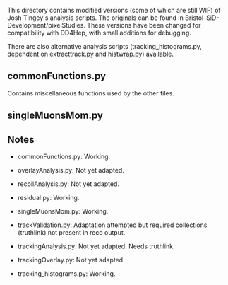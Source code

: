 This directory contains modified versions (some of which are still WIP) of Josh Tingey's analysis scripts. The originals can be found in Bristol-SiD-Development/pixelStudies. These versions have been changed for compatibility with DD4Hep, with small additions for debugging.

There are also alternative analysis scripts (tracking_histograms.py, dependent on extracttrack.py and histwrap.py) available. 

## commonFunctions.py
Contains miscellaneous functions used by the other files.

## singleMuonsMom.py


## Notes
 - commonFunctions.py: Working.
 - overlayAnalysis.py: Not yet adapted.
 - recoilAnalysis.py: Not yet adapted.
 - residual.py: Working.
 - singleMuonsMom.py: Working.
 - trackValidation.py: Adaptation attempted but required collections (truthlink) not present in reco output.
 - trackingAnalysis.py: Not yet adapted. Needs truthlink.
 - trackingOverlay.py: Not yet adapted.

 - tracking_histograms.py: Working.
